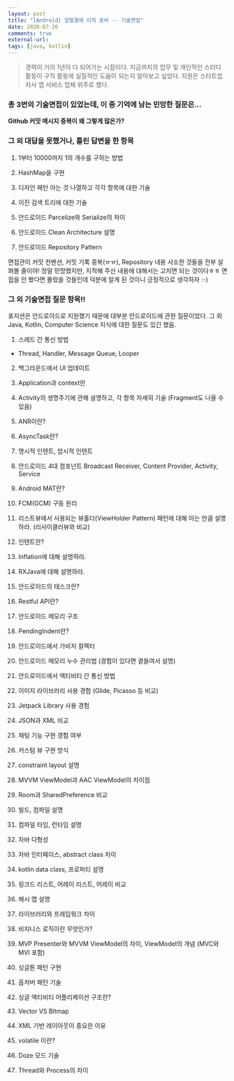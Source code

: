 ```yaml
---
layout: post
title: "[Android] 얼떨결에 이직 준비 -- 기술면접"
date: 2020-07-26
comments: true
external-url:
tags: [java, kotlin]
---
```


> 경력이 거의 1년이 다 되어가는 시점이다. 지금까지의 업무 및 개인적인 스터디 활동이 구직 활동에 실질적인 도움이 되는지 알아보고 싶었다. 지원은 스타트업 자사 앱 서비스 업체 위주로 했다.

### 총 3번의 기술면접이 있었는데, 이 중 기억에 남는 민망한 질문은...
**Github 커밋 메시지 중복이 왜 그렇게 많은가?**

### 그 외 대답을 못했거나, 틀린 답변을 한 항목

1. 1부터 10000까지 1의 개수를 구하는 방법

2. HashMap을 구현

3. 디자인 패턴 아는 것 나열하고 각각 항목에 대한 기술

4. 이진 검색 트리에 대한 기술

5. 안드로이드 Parcelize와 Serialize의 차이

6. 안드로이드 Clean Architecture 설명

7. 안드로이드 Repository Pattern

면접관이 커밋 컨벤션, 커밋 기록 중복(ㅠㅠ), Repository 내용 사소한 것들을 전부 살펴볼 줄이야! 정말 민망했지만, 지적해 주신 내용에 대해서는 고치면 되는 것이다ㅎㅎ 면접을 안 봤다면 몰랐을 것들인데 덕분에 알게 된 것이니 긍정적으로 생각하자 :-) 

### 그 외 기술면접 질문 항목!!

포지션은 안드로이드로 지원했기 때문에 대부분 안드로이드에 관한 질문이었다. 그 외 Java, Kotlin, Computer Science 지식에 대한 질문도 있긴 했음.

1. 스레드 간 통신 방법
- Thread, Handler, Message Queue, Looper

2. 백그라운드에서 UI 업데이트

3. Application과 context란

4. Activity의 생명주기에 관해 설명하고, 각 항목 자세히 기술 (Fragment도 나올 수 있음)

5. ANR이란?

6. AsyncTask란?

7. 명시적 인텐트, 암시적 인텐트

8. 안드로이드 4대 컴포넌트 Broadcast Receiver, Content Provider, Activity, Service

9. Android MAT란?

10. FCM(GCM) 구동 원리

11. 리스트뷰에서 사용되는 뷰홀더(ViewHolder Pattern) 패턴에 대해 아는 만큼 설명하라.
(리사이클러뷰와 비교)

12. 인텐트란?

13. Inflation에 대해 설명하라.

14. RXJava에 대해 설명하라. 

15. 안드로이드의 태스크란?

16. Restful API란?

17. 안드로이드 메모리 구조

18. PendingIndent란?

19. 안드로이드에서 가비지 컬렉터

20. 안드로이드 메모리 누수 관리법 (경험이 있다면 곁들여서 설명)

21. 안드로이드에서 액티비티 간 통신 방법

22. 이미지 라이브러리 사용 경험 (Glide, Picasso 등 비교)

23. Jetpack Library 사용 경험

24. JSON과 XML 비교

25. 채팅 기능 구현 경험 여부

26. 커스텀 뷰 구현 방식

27. constraint layout 설명

28. MVVM ViewModel과 AAC ViewModel의 차이점

29. Room과 SharedPreference 비교

30. 빌드, 컴파일 설명

31. 컴파일 타임, 런타임 설명

32. 자바 다형성

33. 자바 인터페이스, abstract class 차이

34. kotlin data class, 프로퍼티 설명

35. 링크드 리스트, 어레이 리스트, 어레이 비교

36. 해시 맵 설명

37. 라이브러리와 프레임워크 차이

38. 비지니스 로직이란 무엇인가?

39. MVP Presenter와 MVVM ViewModel의 차이, ViewModel의 개념 (MVC와 MVI 포함)

40. 싱글톤 패턴 구현

41. 옵저버 패턴 기술

42. 싱글 액티비티 어플리케이션 구조란?

43. Vector VS Bitmap

44. XML 기반 레이아웃이 중요한 이유

45. volatile 이란?

46. Doze 모드 기술

47. Thread와 Process의 차이